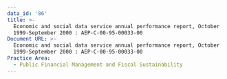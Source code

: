 ```yaml
---
data_id: '86'
title: >-
  Economic and social data service annual performance report, October
  1999-September 2000 : AEP-C-00-95-00033-00
Document URL: >-
  Economic and social data service annual performance report, October
  1999-September 2000 : AEP-C-00-95-00033-00
Practice Area:
  - Public Financial Management and Fiscal Sustainability
---
```

